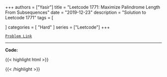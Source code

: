 
+++
authors = ["Yasir"]
title = "Leetcode 1771: Maximize Palindrome Length From Subsequences"
date = "2019-12-23"
description = "Solution to Leetcode 1771"
tags = [
    
]
categories = [
    "Hard"
]
series = ["Leetcode"]
+++



[`Problem Link`](https://leetcode.com/problems/maximize-palindrome-length-from-subsequences/description/)

---

**Code:**

{{< highlight html >}}

{{< /highlight >}}


